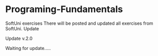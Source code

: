 # Programing-Fundamentals
SoftUni exercises
There will be posted and updated all exercises from SoftUni.
Update



Update v.2.0

Waiting for update.....